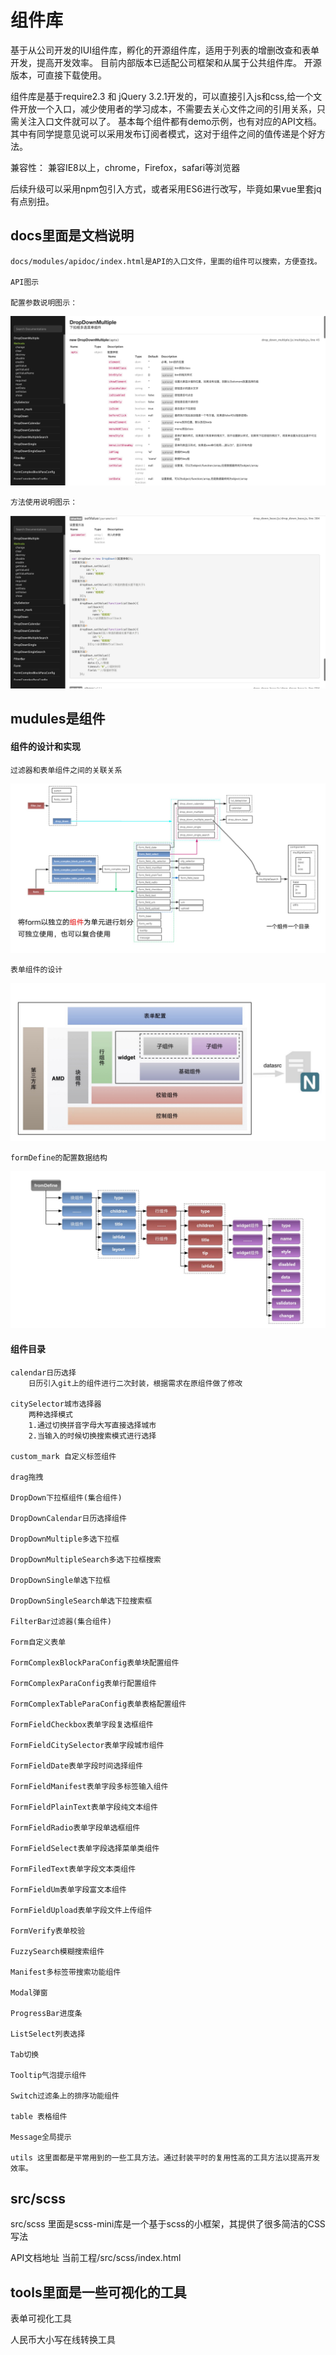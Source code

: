 # 组件库

基于从公司开发的IUI组件库，孵化的开源组件库，适用于列表的增删改查和表单开发，提高开发效率。
目前内部版本已适配公司框架和从属于公共组件库。
开源版本，可直接下载使用。

组件库是基于require2.3 和 jQuery 3.2.1开发的，可以直接引入js和css,给一个文件开放一个入口，减少使用者的学习成本，不需要去关心文件之间的引用关系，只需关注入口文件就可以了。
基本每个组件都有demo示例，也有对应的API文档。
其中有同学提意见说可以采用发布订阅者模式，这对于组件之间的值传递是个好方法。

兼容性：
兼容IE8以上，chrome，Firefox，safari等浏览器


后续升级可以采用npm包引入方式，或者采用ES6进行改写，毕竟如果vue里套jq有点别扭。


## docs里面是文档说明

    docs/modules/apidoc/index.html是API的入口文件，里面的组件可以搜索，方便查找。

    API图示

    配置参数说明图示：

![image-20200329152442666](docs/api-opts.jpg)

    方法使用说明图示：

![image-20200329152442666](docs/api-methods.jpg)



## mudules是组件

####     组件的设计和实现

    过滤器和表单组件之间的关联关系

![image-20200329152442666](docs/form1.jpg)

    表单组件的设计

![image-20200329152442666](docs/form2.jpg)

    formDefine的配置数据结构

![image-20200329152442666](docs/form3.jpg)


####     组件目录
    calendar日历选择
        日历引入git上的组件进行二次封装，根据需求在原组件做了修改

    citySelector城市选择器
        两种选择模式
        1.通过切换拼音字母大写直接选择城市
        2.当输入的时候切换搜索模式进行选择

    custom_mark 自定义标签组件

    drag拖拽

    DropDown下拉框组件(集合组件)

    DropDownCalendar日历选择组件

    DropDownMultiple多选下拉框

    DropDownMultipleSearch多选下拉框搜索

    DropDownSingle单选下拉框

    DropDownSingleSearch单选下拉搜索框

    FilterBar过滤器(集合组件)

    Form自定义表单

    FormComplexBlockParaConfig表单块配置组件

    FormComplexParaConfig表单行配置组件

    FormComplexTableParaConfig表单表格配置组件

    FormFieldCheckbox表单字段复选框组件

    FormFieldCitySelector表单字段城市组件

    FormFieldDate表单字段时间选择组件

    FormFieldManifest表单字段多标签输入组件

    FormFieldPlainText表单字段纯文本组件

    FormFieldRadio表单字段单选框组件

    FormFieldSelect表单字段选择菜单类组件

    FormFiledText表单字段文本类组件

    FormFieldUm表单字段富文本组件

    FormFieldUpload表单字段文件上传组件

    FormVerify表单校验

    FuzzySearch模糊搜索组件

    Manifest多标签带搜索功能组件

    Modal弹窗

    ProgressBar进度条

    ListSelect列表选择

    Tab切换

    Tooltip气泡提示组件

    Switch过滤条上的排序功能组件

    table 表格组件

    Message全局提示

    utils 这里面都是平常用到的一些工具方法。通过封装平时的复用性高的工具方法以提高开发效率。


## src/scss

src/scss 里面是scss-mini库是一个基于scss的小框架，其提供了很多简洁的CSS写法

API文档地址 当前工程/src/scss/index.html


## tools里面是一些可视化的工具

表单可视化工具

人民币大小写在线转换工具

